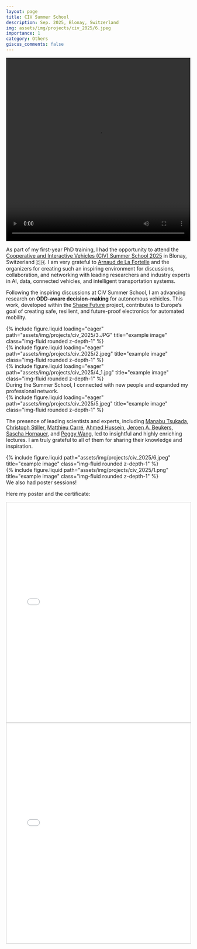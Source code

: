 ```yaml
---
layout: page
title: CIV Summer School
description: Sep. 2025, Blonay, Switzerland
img: assets/img/projects/civ_2025/6.jpeg
importance: 1
category: Others
giscus_comments: false
---
```


<div class="row mt-4 mb-5">
  <div class="col-md-12">
    <video width="100%" height="500" autoplay loop controls>
      <source src="/assets/img/projects/civ_2025/video.mp4" type="video/mp4">
      Your browser does not support the video tag.
    </video>
  </div>
</div>

As part of my first-year PhD training, I had the opportunity to attend the [Cooperative and Interactive Vehicles (CIV) Summer School 2025](https://lnkd.in/dG-fbwTi) in Blonay, Switzerland 🇨🇭. I am very grateful to [Arnaud de La Fortelle](https://scholar.google.com/citations?user=EbiLLC0AAAAJ&hl=en) and the organizers for creating such an inspiring environment for discussions, collaboration, and networking with leading researchers and industry experts in AI, data, connected vehicles, and intelligent transportation systems.

Following the inspiring discussions at CIV Summer School, I am advancing research on **ODD-aware decision-making** for autonomous vehicles. This work, developed within the [Shape Future](https://shapefuture.eu/) project, contributes to Europe’s goal of creating safe, resilient, and future-proof electronics for automated mobility.



<div class="row">
    <div class="col-sm mt-3 mt-md-0">
        {% include figure.liquid loading="eager" path="assets/img/projects/civ_2025/3.JPG" title="example image" class="img-fluid rounded z-depth-1" %}
    </div>
    <div class="col-sm mt-3 mt-md-0">
        {% include figure.liquid loading="eager" path="assets/img/projects/civ_2025/2.jpeg" title="example image" class="img-fluid rounded z-depth-1" %}
    </div>
    <div class="col-sm mt-3 mt-md-0">
        {% include figure.liquid loading="eager" path="assets/img/projects/civ_2025/4_1.jpg" title="example image" class="img-fluid rounded z-depth-1" %}
    </div>
</div>
<div class="caption">
    During the Summer School, I connected with new people and expanded my professional network.

</div>
<div class="row">
    <div class="col-sm mt-3 mt-md-0">
        {% include figure.liquid loading="eager" path="assets/img/projects/civ_2025/5.jpeg" title="example image" class="img-fluid rounded z-depth-1" %}
    </div>
</div>

The presence of leading scientists and experts, including [Manabu Tsukada](https://tlab.hongo.wide.ad.jp/People/manabu-tsukada/), [Christoph Stiller](https://www.mrt.kit.edu/english/mitarbeiter_stiller.php), [Matthieu Carré](https://www.linkedin.com/in/matthieucarreutc/), [Ahmed Hussein](https://scholar.google.com/citations?user=q8vHonoAAAAJ&hl=en), [Jeroen A. Beukers](https://www.linkedin.com/in/jeroenbeukers), [Sascha Hornauer](https://scholar.google.com/citations?user=G_dpt9kAAAAJ&hl=en), and [Peggy Wang](https://its.berkeley.edu/people/peggy-wang), led to insightful and highly enriching lectures. I am truly grateful to all of them for sharing their knowledge and inspiration.

<div class="row justify-content-sm-center">
    <div class="col-sm-7 mt-3 mt-md-0">
        {% include figure.liquid path="assets/img/projects/civ_2025/6.jpeg" title="example image" class="img-fluid rounded z-depth-1" %}
    </div>
    <div class="col-sm-5 mt-3 mt-md-0">
        {% include figure.liquid path="assets/img/projects/civ_2025/1.png" title="example image" class="img-fluid rounded z-depth-1" %}
    </div>
</div>
<div class="caption">
    We also had poster sessions!
</div>

<div class="mt-5">
    <p>Here my poster and the certificate:</p>
</div>

<div class="row mt-2">
    <div class="col-md-12">
        <iframe src="/assets/img/projects/civ_2025/poster.pdf" width="100%" height="600px" style="border:1px solid #ccc;">
            Your browser does not support PDFs. <a href="/assets/img/projects/civ_2025/poster.pdf">Download PDF</a>.
        </iframe>
    </div>
</div>

<div class="row mt-2">
    <div class="col-md-12">
        <iframe src="/assets/img/projects/civ_2025/certificate.pdf" width="100%" height="600px" style="border:1px solid #ccc;">
            Your browser does not support PDFs. <a href="/assets/img/projects/civ_2025/certificate.pdf">Download PDF</a>.
        </iframe>
    </div>
</div>
